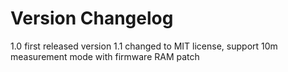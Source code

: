# Version Changelog
1.0 first released version
1.1 changed to MIT license, support 10m measurement mode with firmware RAM patch

